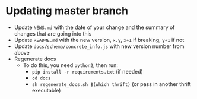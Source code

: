 # Updating master branch
* Update `NEWS.md` with the date of your change and the summary of changes that
  are going into this
* Update `README.md` with the new version, `x.y`, `x+1` if breaking, `y+1` if
  not
* Update `docs/schema/concrete_info.js` with new version number from above
* Regenerate docs
  * To do this, you need `python2`, then run:
    * `pip install -r requirements.txt` (if needed)
    * `cd docs`
    * `sh regenerate_docs.sh $(which thrift)` (or pass in another
      thrift executable)
